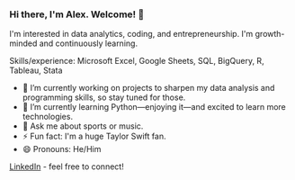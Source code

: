 ### Hi there, I'm Alex. Welcome! 👋

I'm interested in data analytics, coding, and entrepreneurship. I'm growth-minded and continuously learning.

Skills/experience: Microsoft Excel, Google Sheets, SQL, BigQuery, R, Tableau, Stata

- 🔭 I’m currently working on projects to sharpen my data analysis and programming skills, so stay tuned for those.
- 🌱 I’m currently learning Python—enjoying it—and excited to learn more technologies.
- 💬 Ask me about sports or music.
- ⚡️ Fun fact: I'm a huge Taylor Swift fan.
- 😄 Pronouns: He/Him

[LinkedIn](linkedin.com/in/abotello13) - feel free to connect!
